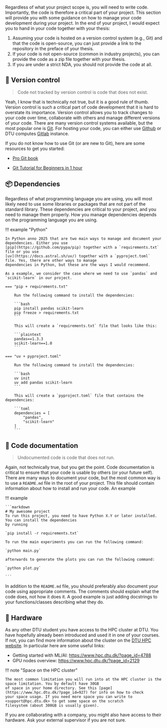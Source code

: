 Regardless of what your project scope is, you will need to write code. Importantly, the code is therefore a critical
part of your project. This section will provide you with some guidance on how to manage your code development during
your project. In the end of your project, I would expect you to hand in your code together with your thesis:

1. Assuming your code is hosted on a version control system (e.g., Git) and that the code is open-source, you can
    just provide a link to the repository in the preface of your thesis.
2. If your code is not open-source (common in industry projects), you can provide the code as a zip file together with
    your thesis.
3. If you are under a strict NDA, you should not provide the code at all.


## 🔄 Version control

> Code not tracked by version control is code that does not exist.

Yeah, I know that is technically not true, but it is a good rule of thumb. Version control is such a critical part of
code development that it is hard to overstate its importance. Version control allows you to track changes to your code
over time, collaborate with others and manage different versions of your code. There are many version control systems
available, but the most popular one is [Git](https://en.wikipedia.org/wiki/Git). For hosting your code, you can either
use [Github](https://github.com/) or DTU computes [Gitlab](https://lab.compute.dtu.dk) instance.

If you do not know how to use Git (or are new to Git), here are some resources to get you started:

* [Pro Git book](https://git-scm.com/book/en/v2)

* [Git Tutorial for Beginners in 1 hour](https://www.youtube.com/watch?v=8JJ101D3knE)

## 📦 Dependencies

Regardless of what programming language you are using, you will most likely need to use some libraries or packages that
are not part of the standard library. These dependencies are critical to your project, and you need to manage them
properly. How you manage dependencies depends on the programming language you are using.

!!! example "Python"

    In Python anno 2025 that are two main ways to manage and document your dependencies. Either you use
    [pip](https://github.com/pypa/pip) together with a `requirements.txt` file or you use
    [uv](https://docs.astral.sh/uv/) together with a `pyproject.toml` file. Yes, there are other ways to manage
    dependencies in Python, but these are the ways I would recommend.

    As a example, we consider the case where we need to use `pandas` and `scikit-learn` in our project.

    === "pip + requirements.txt"

        Run the following command to install the dependencies:

        ```bash
        pip install pandas scikit-learn
        pip freeze > requirements.txt
        ```

        This will create a `requirements.txt` file that looks like this:

        ```plaintext
        pandas==1.3.3
        scikit-learn==1.0
        ```

    === "uv + pyproject.toml"

        Run the following command to install the dependencies:

        ```bash
        uv init
        uv add pandas scikit-learn
        ```

        This will create a `pyproject.toml` file that contains the dependencies:

        ```toml
        dependencies = [
            "pandas",
            "scikit-learn"
        ]
        ```

## 📝 Code documentation

> Undocumented code is code that does not run.

Again, not technically true, but you get the point. Code documentation is critical to ensure that your code is usable by
others (or your future self). There are many ways to document your code, but the most common way is to use a
`README.md` file in the root of your project. This file should contain information about how to install and run your
code. An example

!!! example

    ```markdown
    # My awesome project
    To run this project, you need to have Python X.Y or later installed. You can install the dependencies
    by running

    `pip install -r requirements.txt`

    To run the main experiments you can run the following command:

    `python main.py`

    afterwards to generate the plots you can run the following command:

    `python plot.py`

    ```

In addition to the `README.md` file, you should preferably also document your code using appropriate comments. The
comments should explain what the code does, not how it does it. A good example is just adding docstrings to your
functions/classes describing what they do.

## 🧰 Hardware

As any other DTU student you have access to the HPC cluster at DTU. You have hopefully already been introduced and
used it in one of your courses. If not, you can find more information about the cluster on the
[DTU HPC website](https://www.hpc.dtu.dk/). In particular here are some useful links:

* Getting started with ML/AI: <https://www.hpc.dtu.dk/?page_id=4788>
* GPU nodes overview: <https://www.hpc.dtu.dk/?page_id=2129>

!!! note "Space on the HPC cluster"

    The most common limitation you will run into at the HPC cluster is the space limitation. You by default have 30GB
    of space in your home directory. See this [page](https://www.hpc.dtu.dk/?page_id=927) for info on how to check
    your space usage. If you need more space you can write to <support@hpc.dtu.dk> to get some space on the scratch
    filesystem (about 300GB is usually given).

If you are collaborating with a company, you might also have access to their hardware. Ask your external supervisor if
you are not sure.

